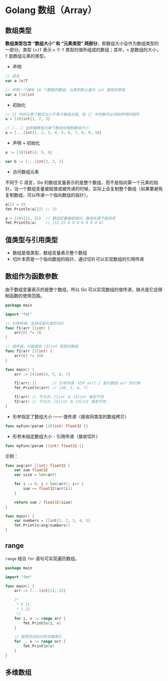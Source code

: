 # Golang 数组（Array）

## 数组类型

**数组类型包含 “数组大小” 和 “元素类型” 两部分**，即数组大小会作为数组类型的一部分。类型 `[n]T` 表示 `n` 个 `T` 类型的值所组成的数组；其中，`n` 是数组的大小，`T` 是数组元素的类型。

* 声明

```go
// 语法
var a [n]T
```

```go
// 声明一个拥有 10 个整数的数组，元素的默认值为 int 类型的零值
var a [10]int
```

* 初始化

```go
// {} 中的元素个数可以小于等于数组长度，但 [] 中的数字必须和声明时相同
a = [10]int{1, 2, 3}
```

```go
// [...] 会根据数组元素个数自动推断数组大小
a = [...]int{1, 2, 3, 4, 5, 6, 7, 8, 9, 10}
```

* 声明 + 初始化

```go
a := [10]int{4, 5, 6}

var b := [...]int{3, 2, 1}
```

* 访问数组元素

不同于 C 语言，Go 的数组变量表示的是整个数组，而不是指向第一个元素的指针。当一个数组变量被赋值或被传递的时候，实际上会复制整个数组（如果要避免复制数组，可以传递一个指向数组的指针）。

```go
a[2] = 33
fmt.Println(a[2]) // 33

a = [10]{11, 22}  // 数组变量被赋值时，数组长度不能改变
fmt.Println(a)    // [11 22 0 0 0 0 0 0 0 0]
```

## 值类型与引用类型

* 数组是值类型，数组变量表示整个数组
* 切片本质是一个指向数组的指针，通过切片可以实现数组的引用传递

## 数组作为函数参数

由于数组变量表示的是整个数组，所以 Go 可以实现数组的值传递，缺点是它会限制函数的使用范围。

```go
package main

import "fmt"

// 引用传递，支持任意长度的切片
func f1(arr []int) {
    arr[0] *= 10
}

// 值传递，只能接收 [3]int 类型的数组
func f2(arr [3]int) {
    arr[0] *= 100
}

func main() {
    arr := [4]int{4, 5, 6, 7}

    f1(arr[:])       // 引用传递：切片 arr[:] 是对数组 arr 的引用
    fmt.Println(arr) // [40, 5, 6, 7]

    f1(arr) // 不允许，[]int 与 [4]int 类型不同
    f2(arr) // 不允许，[3]int 与 [4]int 类型不同
}
```

* 形参指定了数组大小 —— 值传递（接收同类型的数组拷贝）

```go
func myFunc(param [10]int) float32 {}
```

* 形参未指定数组大小 - 引用传递（接收切片）

```go
func myFunc(param []int) float32 {}
```

示例：

```go
func avg(arr []int) float32 {
    var sum float32
    var size = len(arr)

    for i := 0; i < len(arr); i++ {
        sum += float32(arr[i])
    }

    return sum / float32(size)
}

func main() {
    var numbers = []int{1, 2, 3, 4, 5}
    fmt.Println(avg(numbers))
}
```

## range

`range` 结合 `for` 语句可实现遍历数组。

```go
package main

import "fmt"

func main() {
    arr := [...]int{11, 22}

    /*
     * 0 11
     * 1 22
     */
    for i, v := range arr {
        fmt.Println(i, v)
    }

    // 使用空白标识符忽略索引
    for _, v := range arr {
        fmt.Println(v)
    }
}
```

## 多维数组
